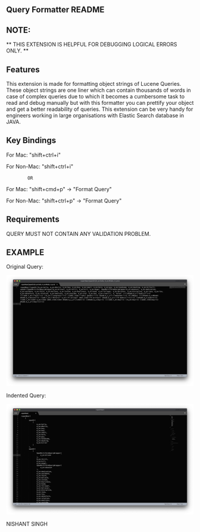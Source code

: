 ## Query Formatter README

## NOTE:
** THIS EXTENSION IS HELPFUL FOR DEBUGGING LOGICAL ERRORS ONLY. **

## Features
This extension is made for formatting object strings of Lucene Queries. These object strings are one liner
which can contain thousands of words in case of complex queries due to which it becomes a cumbersome task
to read and debug manually but with this formatter you can prettify your object and get a better readability
of queries. This extension can be very handy for engineers working in large organisations with Elastic Search database in JAVA.

## Key Bindings
For Mac:  "shift+ctrl+i"

For Non-Mac: "shift+ctrl+i"

            OR

For Mac: "shift+cmd+p" -> "Format Query"

For Non-Mac: "shift+ctrl+p" -> "Format Query"


## Requirements
QUERY MUST NOT CONTAIN ANY VALIDATION PROBLEM.

## EXAMPLE

Original Query: 

![](/before.jpg)

Indented Query:

![](/after.jpg)

NISHANT SINGH
